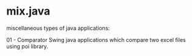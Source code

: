 mix.java
========

miscellaneous types of java applications:

01 - Comparator
Swing java applications which compare two excel files using poi library.
